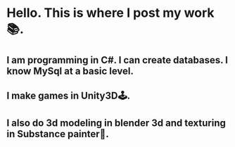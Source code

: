 # Hello. This is where I post my work:books:.
## I am programming in **C#**. I can create **databases**. I know **MySql** at a basic level.
## I make games in **Unity3D**:joystick:.
## I also do 3d modeling in **blender 3d** and texturing in **Substance painter**:art:.

